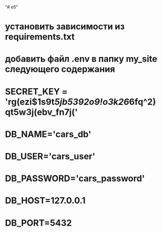 "# e5" 
# установить зависимости из requirements.txt
# добавить файл .env в папку my_site следующего содержания
#
# SECRET_KEY = 'rg(ezi$1s9t*5jb5392o9!o3k26*6fq^2)qt5w3j(ebv_fn7j('
# DB_NAME='cars_db'
# DB_USER='cars_user'
# DB_PASSWORD='cars_password'
# DB_HOST=127.0.0.1
# DB_PORT=5432
